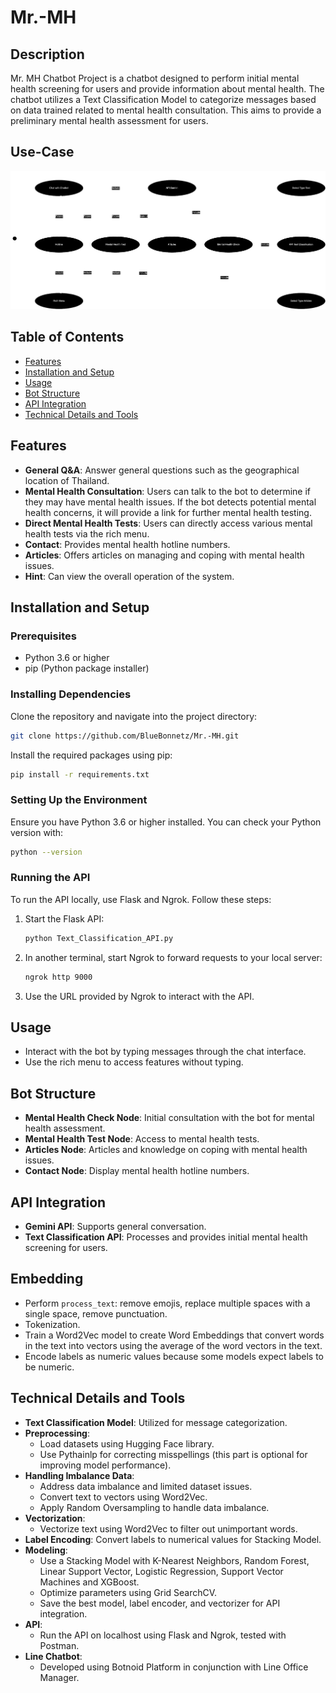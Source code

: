# Mr.-MH

## Description
Mr. MH Chatbot Project is a chatbot designed to perform initial mental health screening for users and provide information about mental health. The chatbot utilizes a Text Classification Model to categorize messages based on data trained related to mental health consultation. This aims to provide a preliminary mental health assessment for users.
## Use-Case
![Screenshot](Use-case.png)

## Table of Contents
- [Features](#features)
- [Installation and Setup](#installation-and-setup)
- [Usage](#usage)
- [Bot Structure](#bot-structure)
- [API Integration](#api-integration)
- [Technical Details and Tools](#technical-details-and-tools)

## Features
- **General Q&A**: Answer general questions such as the geographical location of Thailand.
- **Mental Health Consultation**: Users can talk to the bot to determine if they may have mental health issues. If the bot detects potential mental health concerns, it will provide a link for further mental health testing.
- **Direct Mental Health Tests**: Users can directly access various mental health tests via the rich menu.
- **Contact**: Provides mental health hotline numbers.
- **Articles**: Offers articles on managing and coping with mental health issues.
- **Hint**: Can view the overall operation of the system.

## Installation and Setup

### Prerequisites
- Python 3.6 or higher
- pip (Python package installer)

### Installing Dependencies

Clone the repository and navigate into the project directory:
```bash
git clone https://github.com/BlueBonnetz/Mr.-MH.git
```

Install the required packages using pip:
```bash
pip install -r requirements.txt
```

### Setting Up the Environment
Ensure you have Python 3.6 or higher installed. You can check your Python version with:
```bash
python --version
```

### Running the API

To run the API locally, use Flask and Ngrok. Follow these steps:

1. Start the Flask API:
   ```bash
   python Text_Classification_API.py
   ```

2. In another terminal, start Ngrok to forward requests to your local server:
   ```bash
   ngrok http 9000
   ```

3. Use the URL provided by Ngrok to interact with the API.

## Usage
- Interact with the bot by typing messages through the chat interface.
- Use the rich menu to access features without typing.

## Bot Structure
- **Mental Health Check Node**: Initial consultation with the bot for mental health assessment.
- **Mental Health Test Node**: Access to mental health tests.
- **Articles Node**: Articles and knowledge on coping with mental health issues.
- **Contact Node**: Display mental health hotline numbers.

## API Integration
- **Gemini API**: Supports general conversation.
- **Text Classification API**: Processes and provides initial mental health screening for users.

## Embedding

- Perform `process_text`: remove emojis, replace multiple spaces with a single space, remove punctuation.
- Tokenization.
- Train a Word2Vec model to create Word Embeddings that convert words in the text into vectors using the average of the word vectors in the text.
- Encode labels as numeric values because some models expect labels to be numeric.


## Technical Details and Tools
- **Text Classification Model**: Utilized for message categorization.
- **Preprocessing**:
  - Load datasets using Hugging Face library.
  - Use Pythainlp for correcting misspellings (this part is optional for improving model performance).
- **Handling Imbalance Data**:
  - Address data imbalance and limited dataset issues.
  - Convert text to vectors using Word2Vec.
  - Apply Random Oversampling to handle data imbalance.
- **Vectorization**:
  - Vectorize text using Word2Vec to filter out unimportant words.
- **Label Encoding**: Convert labels to numerical values for Stacking Model.
- **Modeling**:
  - Use a Stacking Model with K-Nearest Neighbors, Random Forest, Linear Support Vector, Logistic Regression, Support Vector Machines and XGBoost.
  - Optimize parameters using Grid SearchCV.
  - Save the best model, label encoder, and vectorizer for API integration.
- **API**:
  - Run the API on localhost using Flask and Ngrok, tested with Postman.
- **Line Chatbot**:
  - Developed using Botnoid Platform in conjunction with Line Office Manager.

